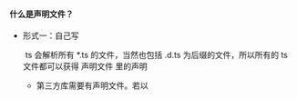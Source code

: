 #### 什么是声明文件？

- 形式一：自己写

  ​	ts 会解析所有 *.ts 的文件，当然也包括 .d.ts 为后缀的文件，所以所有的 ts 文件都可以获得 声明文件 里的声明

  - 第三方库需要有声明文件。若以 <script> 的形式引入库 jQuery,  ，必须以 .d.ts 为后缀。

  ```js
  // 要会把声明语句放到一个单独的文件（jQuery.d.ts）
  // src/jQuery.d.ts
  declare var jQuery: (selector: string) => any;
  
  // 然后你就可以用了
  // src/index.ts
  jQuery('#foo');
  ```

  - 我们可以把声明写在业务代码页面里，也可以 抽出来，写在一份 .d.ts 文件里

    发现，如果 .d.ts写在**根目录**下，声明的类型就可以在 .ts 里用，不用 export、import

  

  

- 形式二：第三方已有声明文件

  - 法一：jQuery 的声明文件社区里已经定义好，直接下载下来用

    手动把 .d.ts 文件放在根目录下的 @types 文件夹下（旧时叫 @typing）。你要在 package.json里配置 types 字段，编辑器会按着 path 去读它

  - 法二：使用 `@types` 统一管理第三方库的声明文件

  ```JS
  npm install @types/jquery --save-dev // nodemodules 下会有个 @types 文件夹
  ```



#### 具体如何写一个声明文件？

[看文档吧](https://ts.xcatliu.com/basics/declaration-files#shu-xie-sheng-ming-wen-jian)……



### 如何给 npm 包写声明文件

通常通过`import foo from 'foo'` 导入一个 npm 包

- 第一步：先检查 npm 包是否已经存在 声明文件
  - 与该 npm 包绑定在一起。看**这个包**的 `package.json` 中有 `types` 字段，或者有一个 `index.d.ts` 声明文件
  - 





